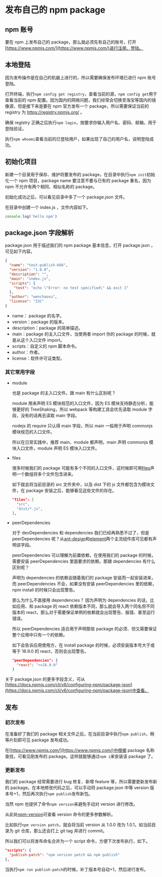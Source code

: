 # 发布自己的 npm package

## npm 账号

要在 npm 上发布自己的 package，那么就必须先有自己的账号，打开[https://www.npmjs.com/](https://www.npmjs.com/)进行注册、登陆。

## 本地登陆

因为发布操作是在自己的机器上进行的，所以需要确保发布环境已进行 npm 账号登陆。

打开终端，执行`npm config get registry`，查看当前的源，`npm config get`用于查看当前的 npm 配置。因为国内的网络问题，我们经常会切换至淘宝等国内的镜像源，但是接下来是要在 npm 官方发布一个 package，所以需要保证当前的 registry 为 https://registry.npmjs.org/ 。

确保 registry 正确之后执行`npm login`，按要求你输入用户名、密码、邮箱，用于登陆验证。

执行`npm whoami`查看当前的已登陆用户，如果出现了自己的用户名，说明登陆成功。

## 初始化项目

新建一个目录用于保存、维护将要发布的 package，在目录中执行`npm init`初始化一个 npm 项目，package name 要注意不要与已有的 package 重名，因为 npm 不允许有两个相同、相似名称的 package。

初始化成功之后，可以看见目录中多了一个 package.json 文件。

在目录中创建一个 index.js ，文件内容如下。

```js
console.log('hello npm')
```

## package.json 字段解析

package.json 用于描述我们的 npm package 基本信息，打开 package.json ，可见如下内容。

```json
{
  "name": "test-publish-666",
  "version": "1.0.0",
  "description": "",
  "main": "index.js",
  "scripts": {
    "test": "echo \"Error: no test specified\" && exit 1"
  },
  "author": "wenchaoxu",
  "license": "ISC"
}
```

- name： package 的名字。
- version：package 的版本。
- description：package 的简单描述。
- main：package 的主入口文件，当使用者 import 你的 package 的时候，就是从这个入口文件 import。
- scripts：自定义的 npm 脚本命令。
- author：作者。
- license：软件许可证类型。

### 其它常用字段

- module

  也是 package 的主入口文件。跟 main 有什么区别呢？

  module 用来声明 ES 模块规范的入口文件，因为 ES 模块支持静态分析，能够更好的 TreeShaking，所以 webpack 等构建工具会优先读取 module 字段，没有的话再去读取 main 字段。

  nodejs 的 require 只认得 main 字段，所以 main 一般用于声明 commonjs 模块规范的入口文件。

  所以在日常实践中，推荐 main、module 都声明，main 声明 commonjs 模块入口文件，module 声明 ES 模块入口文件。

- files

  很多时候我们的 package 可能有多个不同的入口文件，这时候即可用[files](https://docs.npmjs.com/cli/v6/configuring-npm/package-json#files)声明一个数组将多个文件包含进来。

  如下就会将当前目录的 src 文件夹中，以及 dist 下的 js 文件都包含为模块文件，在 package 安装之后，能够看见这些文件的存在。

  ```json
  "files": [
    "src",
    "dist/*.js",
  ],
  ```

- peerDependencies

  对于 devDependencies 和 dependencies 我们已经再熟悉不过了，但是 peerDependencies 呢？从[ant-design](https://github.com/ant-design/ant-design/blob/master/package.json)和[element](https://github.com/ElemeFE/element/blob/dev/package.json)两个主流组件库可见都有声明该字段。

  peerDependencies 可以理解为前置依赖，在使用我们的 package 的时候，需要安装 peerDependencies 里面要求的依赖。那跟 dependencies 有什么区别呢？

  声明为 dependencies 的依赖会随着我们的 package 安装而一起安装进来，而 peerDependencies 不会，如果没有安装 peerDependencies 里的依赖，npm install 的时候只会出现警告。

  那么为什么不直接用 dependencies？ 因为声明为 dependencies 的话，比如应用、和 package 的 react 依赖版本不同，那么就会导入两个同名但不同版本的 react，那么对于需要保证单例的依赖就会出现警告、报错、甚至运行错误。

  所以 peerDependencies 适合用于声明那些 package 的必须、但又需要保证整个应用中只有一个的依赖。

  如下会告诉应用使用方，在 install package 的时候，必须安装版本号大于或等于 16.9.0 的 react，否则会出现警告。

  ```json
  "peerDependencies": {
    "react": ">=16.9.0"
  }
  ```

关于 package.json 的更多字段含义，可从[https://docs.npmjs.com/cli/v6/configuring-npm/package-json](https://docs.npmjs.com/cli/v6/configuring-npm/package-json)中查看。

## 发布

### 初次发布

在准备好了我们的 package 相关文件之后，在当前目录中执行`npm publish`，稍等片刻即可见 package 发布成功。

在[https://www.npmjs.com/](https://www.npmjs.com/)中根据 package 名称查找，可看见刚发布的 package。这样就能够通过`npm i`来安装该 package 了。

### 更新发布

我们的 package 经常需要进行 bug 修复、新增 feature 等，所以需要更新发布新的 package。在本地修改代码之后，可以手动将 package.json 中等 version 版本号+1，然后再次执行`npm publish`发布新包。

当然 npm 也提供了命令`npm version`来避免手动对 version 进行修改。

从此处[npm-version](https://docs.npmjs.com/cli/v6/commands/npm-version)可查看 version 命令的更多参数解析。

比如执行`npm version patch`，就会将当前 version 从 1.0.0 改为 1.0.1，如当前目录为 git 仓库，那么还会打上 git tag 并进行 commit。

所以我们可以将发布命名合并为一个 script 命令，方便下次发布执行，如下。

```json
"scripts": {
  "publish-patch": "npm version patch && npm publish"
},
```

当执行`npm run publish-patch`的时候，补丁版本号自动+1，然后进行发布。
